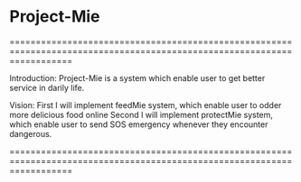 # Project-Mie

========================================================================================================================

Introduction:
  Project-Mie is a system which enable user to get better service in darily life.


Vision:
  First I will implement feedMie system, which enable user to odder more delicious food online 
  Second I will implement protectMie system, which enable user to send SOS emergency whenever they encounter dangerous.
  
========================================================================================================================
